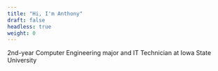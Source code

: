 ```yaml
---
title: "Hi, I'm Anthony"
draft: false
headless: true
weight: 0
---
```


2nd-year Computer Engineering major and IT Technician at Iowa State University
